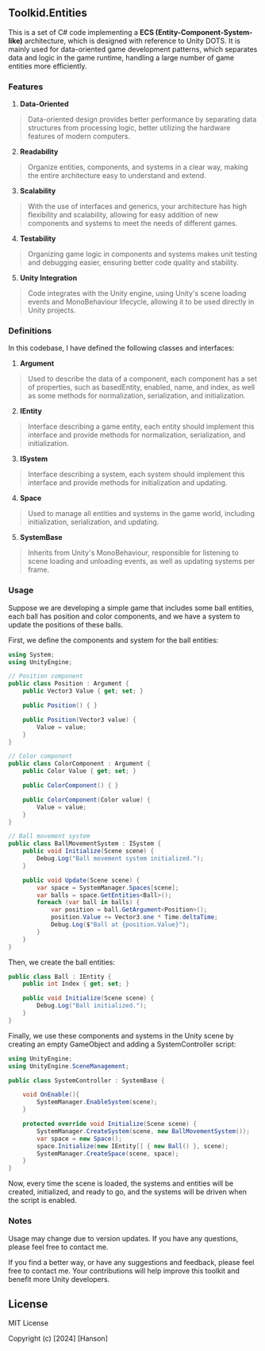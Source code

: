 ## Toolkid.Entities

This is a set of C# code implementing a **ECS (Entity-Component-System-like)** architecture, which is designed with reference to Unity DOTS. It is mainly used for data-oriented game development patterns, which separates data and logic in the game runtime, handling a large number of game entities more efficiently.

### Features
1. **Data-Oriented**
> Data-oriented design provides better performance by separating data structures from processing logic, better utilizing the hardware features of modern computers.
2. **Readability**
> Organize entities, components, and systems in a clear way, making the entire architecture easy to understand and extend.
3. **Scalability**
> With the use of interfaces and generics, your architecture has high flexibility and scalability, allowing for easy addition of new components and systems to meet the needs of different games.
4. **Testability**
> Organizing game logic in components and systems makes unit testing and debugging easier, ensuring better code quality and stability.
5. **Unity Integration**
> Code integrates with the Unity engine, using Unity's scene loading events and MonoBehaviour lifecycle, allowing it to be used directly in Unity projects.

### Definitions

In this codebase, I have defined the following classes and interfaces:

1. **Argument**
> Used to describe the data of a component, each component has a set of properties, such as basedEntity, enabled, name, and index, as well as some methods for normalization, serialization, and initialization.
2. **IEntity**
> Interface describing a game entity, each entity should implement this interface and provide methods for normalization, serialization, and initialization.
3. **ISystem**
> Interface describing a system, each system should implement this interface and provide methods for initialization and updating.
4. **Space**
> Used to manage all entities and systems in the game world, including initialization, serialization, and updating.
5. **SystemBase**
> Inherits from Unity's MonoBehaviour, responsible for listening to scene loading and unloading events, as well as updating systems per frame.

### Usage

Suppose we are developing a simple game that includes some ball entities, each ball has position and color components, and we have a system to update the positions of these balls.

First, we define the components and system for the ball entities:

```C#
using System;
using UnityEngine;

// Position component
public class Position : Argument {
    public Vector3 Value { get; set; }

    public Position() { }

    public Position(Vector3 value) {
        Value = value;
    }
}

// Color component
public class ColorComponent : Argument {
    public Color Value { get; set; }

    public ColorComponent() { }

    public ColorComponent(Color value) {
        Value = value;
    }
}

// Ball movement system
public class BallMovementSystem : ISystem {
    public void Initialize(Scene scene) {
        Debug.Log("Ball movement system initialized.");
    }

    public void Update(Scene scene) {
        var space = SystemManager.Spaces[scene];
        var balls = space.GetEntities<Ball>();
        foreach (var ball in balls) {
            var position = ball.GetArgument<Position>();
            position.Value += Vector3.one * Time.deltaTime;
            Debug.Log($"Ball at {position.Value}");
        }
    }
}
```

Then, we create the ball entities:

```C#
public class Ball : IEntity {
    public int Index { get; set; }

    public void Initialize(Scene scene) {
        Debug.Log("Ball initialized.");
    }
}
```

Finally, we use these components and systems in the Unity scene by creating an empty GameObject and adding a SystemController script:

```C#
using UnityEngine;
using UnityEngine.SceneManagement;

public class SystemController : SystemBase {    

    void OnEnable(){
        SystemManager.EnableSystem(scene);
    }

    protected override void Initialize(Scene scene) {        
        SystemManager.CreateSystem(scene, new BallMovementSystem());
        var space = new Space();
        space.Initialize(new IEntity[] { new Ball() }, scene);
        SystemManager.CreateSpace(scene, space);
    }
}
```

Now, every time the scene is loaded, the systems and entities will be created, initialized, and ready to go, and the systems will be driven when the script is enabled.

### Notes
Usage may change due to version updates. If you have any questions, please feel free to contact me.

If you find a better way, or have any suggestions and feedback, please feel free to contact me. Your contributions will help improve this toolkit and benefit more Unity developers.

## License

MIT License

Copyright (c) [2024] [Hanson]